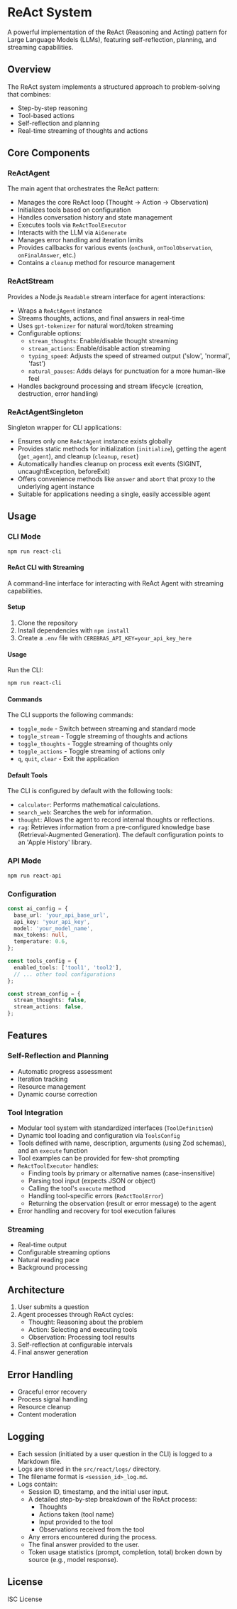 # ReAct System

A powerful implementation of the ReAct (Reasoning and Acting) pattern for Large Language Models (LLMs), featuring self-reflection, planning, and streaming capabilities.

## Overview

The ReAct system implements a structured approach to problem-solving that combines:

- Step-by-step reasoning
- Tool-based actions
- Self-reflection and planning
- Real-time streaming of thoughts and actions

## Core Components

### ReActAgent

The main agent that orchestrates the ReAct pattern:

- Manages the core ReAct loop (Thought -> Action -> Observation)
- Initializes tools based on configuration
- Handles conversation history and state management
- Executes tools via `ReActToolExecutor`
- Interacts with the LLM via `AiGenerate`
- Manages error handling and iteration limits
- Provides callbacks for various events (`onChunk`, `onToolObservation`, `onFinalAnswer`, etc.)
- Contains a `cleanup` method for resource management

### ReActStream

Provides a Node.js `Readable` stream interface for agent interactions:

- Wraps a `ReActAgent` instance
- Streams thoughts, actions, and final answers in real-time
- Uses `gpt-tokenizer` for natural word/token streaming
- Configurable options:
  - `stream_thoughts`: Enable/disable thought streaming
  - `stream_actions`: Enable/disable action streaming
  - `typing_speed`: Adjusts the speed of streamed output ('slow', 'normal', 'fast')
  - `natural_pauses`: Adds delays for punctuation for a more human-like feel
- Handles background processing and stream lifecycle (creation, destruction, error handling)

### ReActAgentSingleton

Singleton wrapper for CLI applications:

- Ensures only one `ReActAgent` instance exists globally
- Provides static methods for initialization (`initialize`), getting the agent (`get_agent`), and cleanup (`cleanup`, `reset`)
- Automatically handles cleanup on process exit events (SIGINT, uncaughtException, beforeExit)
- Offers convenience methods like `answer` and `abort` that proxy to the underlying agent instance
- Suitable for applications needing a single, easily accessible agent

## Usage

### CLI Mode

```bash
npm run react-cli
```

#### ReAct CLI with Streaming

A command-line interface for interacting with ReAct Agent with streaming capabilities.

#### Setup

1. Clone the repository
2. Install dependencies with `npm install`
3. Create a `.env` file with `CEREBRAS_API_KEY=your_api_key_here`

#### Usage

Run the CLI:

```bash
npm run react-cli
```

#### Commands

The CLI supports the following commands:

- `toggle_mode` - Switch between streaming and standard mode
- `toggle_stream` - Toggle streaming of thoughts and actions
- `toggle_thoughts` - Toggle streaming of thoughts only
- `toggle_actions` - Toggle streaming of actions only
- `q`, `quit`, `clear` - Exit the application

#### Default Tools

The CLI is configured by default with the following tools:

- `calculator`: Performs mathematical calculations.
- `search_web`: Searches the web for information.
- `thought`: Allows the agent to record internal thoughts or reflections.
- `rag`: Retrieves information from a pre-configured knowledge base (Retrieval-Augmented Generation). The default configuration points to an 'Apple History' library.

### API Mode

```bash
npm run react-api
```

### Configuration

```typescript
const ai_config = {
  base_url: 'your_api_base_url',
  api_key: 'your_api_key',
  model: 'your_model_name',
  max_tokens: null,
  temperature: 0.6,
};

const tools_config = {
  enabled_tools: ['tool1', 'tool2'],
  // ... other tool configurations
};

const stream_config = {
  stream_thoughts: false,
  stream_actions: false,
};
```

## Features

### Self-Reflection and Planning

- Automatic progress assessment
- Iteration tracking
- Resource management
- Dynamic course correction

### Tool Integration

- Modular tool system with standardized interfaces (`ToolDefinition`)
- Dynamic tool loading and configuration via `ToolsConfig`
- Tools defined with name, description, arguments (using Zod schemas), and an `execute` function
- Tool examples can be provided for few-shot prompting
- `ReActToolExecutor` handles:
  - Finding tools by primary or alternative names (case-insensitive)
  - Parsing tool input (expects JSON or object)
  - Calling the tool's `execute` method
  - Handling tool-specific errors (`ReActToolError`)
  - Returning the observation (result or error message) to the agent
- Error handling and recovery for tool execution failures

### Streaming

- Real-time output
- Configurable streaming options
- Natural reading pace
- Background processing

## Architecture

1. User submits a question
2. Agent processes through ReAct cycles:
   - Thought: Reasoning about the problem
   - Action: Selecting and executing tools
   - Observation: Processing tool results
3. Self-reflection at configurable intervals
4. Final answer generation

## Error Handling

- Graceful error recovery
- Process signal handling
- Resource cleanup
- Content moderation

## Logging

- Each session (initiated by a user question in the CLI) is logged to a Markdown file.
- Logs are stored in the `src/react/logs/` directory.
- The filename format is `<session_id>_log.md`.
- Logs contain:
  - Session ID, timestamp, and the initial user input.
  - A detailed step-by-step breakdown of the ReAct process:
    - Thoughts
    - Actions taken (tool name)
    - Input provided to the tool
    - Observations received from the tool
  - Any errors encountered during the process.
  - The final answer provided to the user.
  - Token usage statistics (prompt, completion, total) broken down by source (e.g., model response).

## License

ISC License
